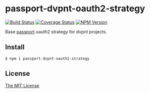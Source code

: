 # passport-dvpnt-oauth2-strategy

[![Build Status](https://api.travis-ci.org/dvpnt/passport-dvpnt-oauth2-strategy.svg)](https://travis-ci.org/dvpnt/passport-dvpnt-oauth2-strategy)
[![Coverage Status](https://coveralls.io/repos/github/dvpnt/passport-dvpnt-oauth2-strategy/badge.svg?branch=master)](https://coveralls.io/github/dvpnt/passport-dvpnt-oauth2-strategy?branch=master)
[![NPM Version](https://img.shields.io/npm/v/passport-dvpnt-oauth2-strategy.svg)](https://www.npmjs.com/package/passport-dvpnt-oauth2-strategy)

Base [passport](http://passportjs.org/) oauth2 strategy for dvpnt projects.

## Install
    $ npm i passport-dvpnt-oauth2-strategy


## License

[The MIT License](https://raw.githubusercontent.com/dvpnt/passport-dvpnt-oauth2-strategy/master/LICENSE)
